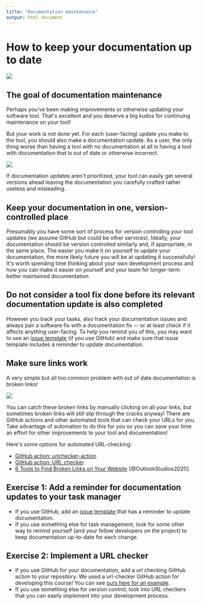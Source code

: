 ```yaml
---
title: "Documentation maintenance"
output: html_document
---
```




# How to keep your documentation up to date

![](11-documentation-maintenance_files/figure-docx//1PH9_KlLVggYpNJI0fgvcIcft2vDtGA_mlCqKFA8gnAg_gd5f2c75a67_0_0.png)

## The goal of documentation maintenance

Perhaps you’ve been making improvements or otherwise updating your software tool. That's excellent and you deserve a big kudos for continuing maintenance on your tool!

But your work is not done yet. For each (user-facing) update you make to the tool, you should also make a documentation update. As a user, the only thing worse than having a tool with no documentation at all is having a tool with documentation that is out of date or otherwise incorrect.

![](11-documentation-maintenance_files/figure-docx//1PH9_KlLVggYpNJI0fgvcIcft2vDtGA_mlCqKFA8gnAg_gd5f2c75a67_0_5.png)

If documentation updates aren't prioritized, your tool can easily get several versions ahead leaving the documentation you carefully crafted rather useless and misleading.

## Keep your documentation in one, version-controlled place

Presumably you have some sort of process for version controlling your tool updates (we assume GitHub but could be other services). Ideally, your documentation should be version controlled similarly and, if appropriate, in the same place.
The easier you make it on yourself to update your documentation, the more likely future you will be at updating it successfully! It's worth spending time thinking about your own development process and how you can make it easier on yourself and your team for longer-term better maintained documentation.

## Do not consider a tool fix done before its relevant documentation update is also completed

However you track your tasks, also track your documentation issues and always pair a software fix with a documentation fix -- or at least check if it affects anything user-facing. To help you remind you of this, you may want to use an [issue template](https://docs.github.com/en/communities/using-templates-to-encourage-useful-issues-and-pull-requests/configuring-issue-templates-for-your-repository) (if you use GitHub) and make sure that issue template includes a reminder to update documentation.

## Make sure links work

A very simple but all too common problem with out of date documentation is broken links!

![](11-documentation-maintenance_files/figure-docx//1PH9_KlLVggYpNJI0fgvcIcft2vDtGA_mlCqKFA8gnAg_gd5f2c75a67_0_37.png)

You can catch these broken links by manually clicking on all your links, but sometimes broken links will still slip through the cracks anyway! There are GitHub actions and other automated tools that can check your URLs for you. Take advantage of automation to do this for you so you can save your time an effort for other improvements to your tool and documentation!

Here's some options for automated URL-checking:  

- [GitHub action: urlchecker-action](https://github.com/marketplace/actions/urlchecker-action).  
- [GitHub action: URL checker](https://github.com/marketplace/actions/url-checker).  
- [6 Tools to Find Broken Links on Your Website](https://www.outlookstudios.com/tools-to-find-broken-links-on-your-website/) [@OutlookStudios2020].  


## Exercise 1: Add a reminder for documentation updates to your task manager

- If you use GitHub, add an [issue template](https://docs.github.com/en/communities/using-templates-to-encourage-useful-issues-and-pull-requests/configuring-issue-templates-for-your-repository) that has a reminder to update documentation.  
- If you use something else for task management, look for some other way to remind yourself (and your fellow developers on the project) to keep documentation up-to-date for each change.


## Exercise 2: Implement a URL checker

- If you use GitHub for your documentation, add a url checking GitHub action to your repository.
We used a url-checker GitHub action for developing this course!
You can see [ours here for an example](https://github.com/jhudsl/OTTR_Template/blob/main/.github/workflows/check-url.yml).  
- If you use something else for version control, look into URL checkers that you can easily implement into your development process.  
  

